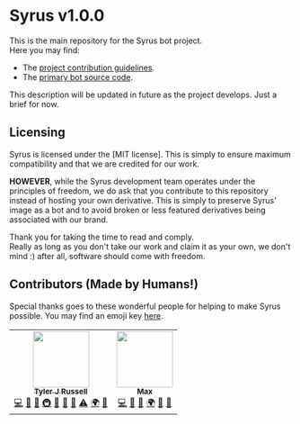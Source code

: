 # Syrus v1.0.0

This is the main repository for the Syrus bot project.  
Here you may find:
- The [project contribution guidelines](https://github.com/syrus-bot/syrus-bot/blob/master/CONTRIBUTING.md).
- The [primary bot source code](https://github.com/syrus-bot/syrus-bot/tree/master/src).

This description will be updated in future as the project develops. Just a brief for now.

## Licensing

Syrus is licensed under the [MIT license]. This is simply to ensure maximum
compatibility and that we are credited for our work.

**HOWEVER**, while the Syrus development team operates under the principles of
freedom, we do ask that you contribute to this repository instead of hosting
your own derivative. This is simply to preserve Syrus' image as a bot and to
avoid broken or less featured derivatives being associated with our brand.

Thank you for taking the time to read and comply.  
Really as long as you don't take our work and claim it as your own,
we don't mind :) after all, software should come with freedom.

## Contributors (Made by Humans!)

Special thanks goes to these wonderful people for helping to make Syrus
possible. You may find an emoji key [here].

[here]: https://allcontributors.org/docs/en/emoji-key

<!-- ALL-CONTRIBUTORS-LIST:START - Do not remove or modify this section -->
<!-- prettier-ignore-start -->
<!-- markdownlint-disable -->
<table>
  <tr>
    <td align="center"><a href="https://github.com/Nytelife26"><img src="https://avatars1.githubusercontent.com/u/22531310?v=4?s=100" width="100px;" alt=""/><br /><sub><b>Tyler J Russell</b></sub></a><br /><a href="https://github.com/syrus-bot/syrus-bot/commits?author=Nytelife26" title="Code">💻</a> <a href="#design-Nytelife26" title="Design">🎨</a> <a href="#ideas-Nytelife26" title="Ideas, Planning, & Feedback">🤔</a> <a href="#infra-Nytelife26" title="Infrastructure (Hosting, Build-Tools, etc)">🚇</a> <a href="#maintenance-Nytelife26" title="Maintenance">🚧</a> <a href="#projectManagement-Nytelife26" title="Project Management">📆</a> <a href="https://github.com/syrus-bot/syrus-bot/pulls?q=is%3Apr+reviewed-by%3ANytelife26" title="Reviewed Pull Requests">👀</a> <a href="https://github.com/syrus-bot/syrus-bot/commits?author=Nytelife26" title="Tests">⚠️</a> <a href="#translation-Nytelife26" title="Translation">🌍</a> <a href="#tool-Nytelife26" title="Tools">🔧</a></td>
    <td align="center"><a href="https://github.com/mynameismax"><img src="https://avatars2.githubusercontent.com/u/59715207?v=4?s=100" width="100px;" alt=""/><br /><sub><b>Max</b></sub></a><br /><a href="https://github.com/syrus-bot/syrus-bot/commits?author=mynameismax" title="Code">💻</a> <a href="#ideas-mynameismax" title="Ideas, Planning, & Feedback">🤔</a> <a href="https://github.com/syrus-bot/syrus-bot/pulls?q=is%3Apr+reviewed-by%3Amynameismax" title="Reviewed Pull Requests">👀</a> <a href="#translation-mynameismax" title="Translation">🌍</a> <a href="#userTesting-mynameismax" title="User Testing">📓</a> <a href="#projectManagement-mynameismax" title="Project Management">📆</a></td>
  </tr>
</table>

<!-- markdownlint-restore -->
<!-- prettier-ignore-end -->

<!-- ALL-CONTRIBUTORS-LIST:END -->
